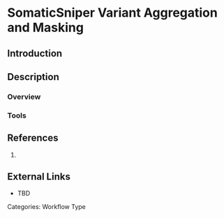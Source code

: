 # SomaticSniper Variant Aggregation and Masking #
## Introduction ##
## Description ##
### Overview ###
### Tools ###
## References ##
1.

## External Links ##
* TBD

Categories: Workflow Type
